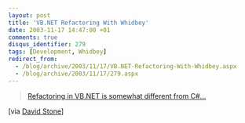 ```yaml
---
layout: post
title: 'VB.NET Refactoring With Whidbey'
date: 2003-11-17 14:47:00 +01
comments: true
disqus_identifier: 279
tags: [Development, Whidbey]
redirect_from:
  - /blog/archive/2003/11/17/VB.NET-Refactoring-With-Whidbey.aspx
  - /blog/archive/2003/11/17/279.aspx
---
```


> [Refactoring in VB.NET is somewhat different from C\#...](http://www16.brinkster.com/messydesk/db/refactvb.asp)

[via [David Stone](http://weblogs.asp.net/dstone/posts/38007.aspx)]
